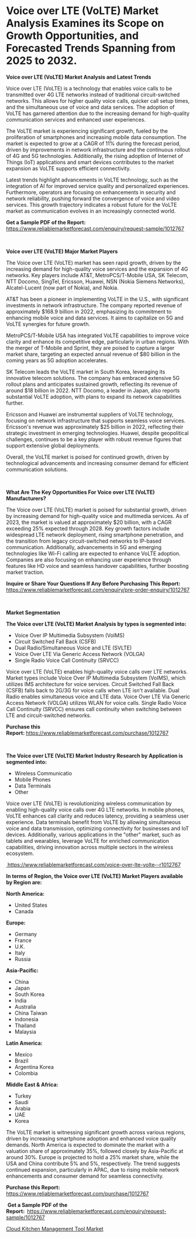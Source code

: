 <p><h1>Voice over LTE (VoLTE) Market Analysis Examines its Scope on Growth Opportunities, and Forecasted Trends Spanning from 2025 to 2032.</h1></p><p><strong>Voice over LTE (VoLTE) Market Analysis and Latest Trends</strong></p>
<p><p>Voice over LTE (VoLTE) is a technology that enables voice calls to be transmitted over 4G LTE networks instead of traditional circuit-switched networks. This allows for higher quality voice calls, quicker call setup times, and the simultaneous use of voice and data services. The adoption of VoLTE has garnered attention due to the increasing demand for high-quality communication services and enhanced user experiences.</p><p>The VoLTE market is experiencing significant growth, fueled by the proliferation of smartphones and increasing mobile data consumption. The market is expected to grow at a CAGR of 11% during the forecast period, driven by improvements in network infrastructure and the continuous rollout of 4G and 5G technologies. Additionally, the rising adoption of Internet of Things (IoT) applications and smart devices contributes to the market expansion as VoLTE supports efficient connectivity.</p><p>Latest trends highlight advancements in VoLTE technology, such as the integration of AI for improved service quality and personalized experiences. Furthermore, operators are focusing on enhancements in security and network reliability, pushing forward the convergence of voice and video services. This growth trajectory indicates a robust future for the VoLTE market as communication evolves in an increasingly connected world.</p></p>
<p><strong>Get a Sample PDF of the Report:&nbsp;</strong> <a href="https://www.reliablemarketforecast.com/enquiry/request-sample/1012767?utm_campaign=3120&utm_medium=2&utm_source=Github&utm_content=ia&utm_term=11032025&utm_id=voice-over-lte-volte">https://www.reliablemarketforecast.com/enquiry/request-sample/1012767</a></p>
<p>&nbsp;</p>
<p><strong>Voice over LTE (VoLTE) Major Market Players</strong></p>
<p><p>The Voice over LTE (VoLTE) market has seen rapid growth, driven by the increasing demand for high-quality voice services and the expansion of 4G networks. Key players include AT&T, MetroPCS/T-Mobile USA, SK Telecom, NTT Docomo, SingTel, Ericsson, Huawei, NSN (Nokia Siemens Networks), Alcatel-Lucent (now part of Nokia), and Nokia.</p><p>AT&T has been a pioneer in implementing VoLTE in the U.S., with significant investments in network infrastructure. The company reported revenue of approximately $168.9 billion in 2022, emphasizing its commitment to enhancing mobile voice and data services. It aims to capitalize on 5G and VoLTE synergies for future growth.</p><p>MetroPCS/T-Mobile USA has integrated VoLTE capabilities to improve voice clarity and enhance its competitive edge, particularly in urban regions. With the merger of T-Mobile and Sprint, they are poised to capture a larger market share, targeting an expected annual revenue of $80 billion in the coming years as 5G adoption accelerates.</p><p>SK Telecom leads the VoLTE market in South Korea, leveraging its innovative telecom solutions. The company has embraced extensive 5G rollout plans and anticipates sustained growth, reflecting its revenue of around $18 billion in 2022. NTT Docomo, a leader in Japan, also reports substantial VoLTE adoption, with plans to expand its network capabilities further.</p><p>Ericsson and Huawei are instrumental suppliers of VoLTE technology, focusing on network infrastructure that supports seamless voice services. Ericsson's revenue was approximately $25 billion in 2022, reflecting their strategic investment in emerging technologies. Huawei, despite geopolitical challenges, continues to be a key player with robust revenue figures that support extensive global deployments.</p><p>Overall, the VoLTE market is poised for continued growth, driven by technological advancements and increasing consumer demand for efficient communication solutions.</p></p>
<p>&nbsp;</p>
<p><strong>What Are The Key Opportunities For Voice over LTE (VoLTE) Manufacturers?</strong></p>
<p><p>The Voice over LTE (VoLTE) market is poised for substantial growth, driven by increasing demand for high-quality voice and multimedia services. As of 2023, the market is valued at approximately $20 billion, with a CAGR exceeding 25% expected through 2028. Key growth factors include widespread LTE network deployment, rising smartphone penetration, and the transition from legacy circuit-switched networks to IP-based communication. Additionally, advancements in 5G and emerging technologies like Wi-Fi calling are expected to enhance VoLTE adoption. Companies are also focusing on enhancing user experience through features like HD voice and seamless handover capabilities, further boosting market traction.</p></p>
<p><strong>Inquire or Share Your Questions If Any Before Purchasing This Report:</strong> <a href="https://www.reliablemarketforecast.com/enquiry/pre-order-enquiry/1012767?utm_campaign=3120&utm_medium=2&utm_source=Github&utm_content=ia&utm_term=11032025&utm_id=voice-over-lte-volte">https://www.reliablemarketforecast.com/enquiry/pre-order-enquiry/1012767</a></p>
<p>&nbsp;</p>
<p><strong>Market Segmentation</strong></p>
<p><strong>The Voice over LTE (VoLTE) Market Analysis by types is segmented into:</strong></p>
<p><ul><li>Voice Over IP Multimedia Subsystem (VoIMS)</li><li>Circuit Switched Fall Back (CSFB)</li><li>Dual Radio/Simultaneous Voice and LTE (SVLTE)</li><li>Voice Over LTE Via Generic Access Network (VOLGA)</li><li>Single Radio Voice Call Continuity (SRVCC)</li></ul></p>
<p><p>Voice over LTE (VoLTE) enables high-quality voice calls over LTE networks. Market types include Voice Over IP Multimedia Subsystem (VoIMS), which utilizes IMS architecture for voice services. Circuit Switched Fall Back (CSFB) falls back to 2G/3G for voice calls when LTE isn't available. Dual Radio enables simultaneous voice and LTE data. Voice Over LTE Via Generic Access Network (VOLGA) utilizes WLAN for voice calls. Single Radio Voice Call Continuity (SRVCC) ensures call continuity when switching between LTE and circuit-switched networks.</p></p>
<p><strong>Purchase this Report:&nbsp;</strong><a href="https://www.reliablemarketforecast.com/purchase/1012767?utm_campaign=3120&utm_medium=2&utm_source=Github&utm_content=ia&utm_term=11032025&utm_id=voice-over-lte-volte">https://www.reliablemarketforecast.com/purchase/1012767</a></p>
<p>&nbsp;</p>
<p><strong>The Voice over LTE (VoLTE) Market Industry Research by Application is segmented into:</strong></p>
<p><ul><li>Wireless Communicatio</li><li>Mobile Phones</li><li>Data Terminals</li><li>Other</li></ul></p>
<p><p>Voice over LTE (VoLTE) is revolutionizing wireless communication by enabling high-quality voice calls over 4G LTE networks. In mobile phones, VoLTE enhances call clarity and reduces latency, providing a seamless user experience. Data terminals benefit from VoLTE by allowing simultaneous voice and data transmission, optimizing connectivity for businesses and IoT devices. Additionally, various applications in the "other" market, such as tablets and wearables, leverage VoLTE for enriched communication capabilities, driving innovation across multiple sectors in the wireless ecosystem.</p></p>
<p><a href="https://www.reliablemarketforecast.com/voice-over-lte-volte--r1012767?utm_campaign=3120&utm_medium=2&utm_source=Github&utm_content=ia&utm_term=11032025&utm_id=voice-over-lte-volte">&nbsp;https://www.reliablemarketforecast.com/voice-over-lte-volte--r1012767</a></p>
<p><strong>In terms of Region, the Voice over LTE (VoLTE) Market Players available by Region are:</strong></p>
<p>
    <p> <strong> North America: </strong>
        <ul>
            <li>United States</li>
            <li>Canada</li>
        </ul>
        </p> 
    <p> <strong> Europe: </strong>
        <ul>
            <li>Germany</li>
            <li>France</li>
            <li>U.K.</li>
            <li>Italy</li>
            <li>Russia</li>
        </ul>
        </p> 
    <p> <strong> Asia-Pacific: </strong>
        <ul>
            <li>China</li>
            <li>Japan</li>
            <li>South Korea</li>
            <li>India</li>
            <li>Australia</li>
            <li>China Taiwan</li>
            <li>Indonesia</li>
            <li>Thailand</li>
            <li>Malaysia</li>
        </ul>
        </p> 
    <p> <strong> Latin America: </strong>
        <ul>
            <li>Mexico</li>
            <li>Brazil</li>
            <li>Argentina Korea</li>
            <li>Colombia</li>
        </ul>
        </p> 
    <p> <strong> Middle East & Africa: </strong>
        <ul>
            <li>Turkey</li>
            <li>Saudi</li>
            <li>Arabia</li>
            <li>UAE</li>
            <li>Korea</li>
        </ul>
    </p>
    </p>
<p><p>The VoLTE market is witnessing significant growth across various regions, driven by increasing smartphone adoption and enhanced voice quality demands. North America is expected to dominate the market with a valuation share of approximately 35%, followed closely by Asia-Pacific at around 30%. Europe is projected to hold a 25% market share, while the USA and China contribute 5% and 5%, respectively. The trend suggests continued expansion, particularly in APAC, due to rising mobile network enhancements and consumer demand for seamless connectivity.</p></p>
<p><strong>Purchase this Report: </strong><a href="https://www.reliablemarketforecast.com/purchase/1012767?utm_campaign=3120&utm_medium=2&utm_source=Github&utm_content=ia&utm_term=11032025&utm_id=voice-over-lte-volte">https://www.reliablemarketforecast.com/purchase/1012767</a></p>
<p>&nbsp;<strong>Get a Sample PDF of the Report:&nbsp;&nbsp;</strong><a href="https://www.reliablemarketforecast.com/enquiry/request-sample/1012767?utm_campaign=3120&utm_medium=2&utm_source=Github&utm_content=ia&utm_term=11032025&utm_id=voice-over-lte-volte">https://www.reliablemarketforecast.com/enquiry/request-sample/1012767</a></p>
<p><strong></strong></p>
<p><p><a href="https://github.com/kaqiewan/Market-Research-Report-List-1/blob/main/cloud-kitchen-management-tool-market.md?utm_campaign=3120&utm_medium=2&utm_source=Github&utm_content=ia&utm_term=11032025&utm_id=voice-over-lte-volte">Cloud Kitchen Management Tool Market</a></p></p>